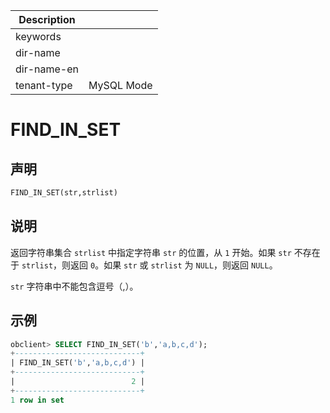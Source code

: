 | Description   |                 |
|---------------|-----------------|
| keywords      |                 |
| dir-name      |                 |
| dir-name-en   |                 |
| tenant-type   | MySQL Mode      |

# FIND_IN_SET

## 声明

```sql
FIND_IN_SET(str,strlist)
```

## 说明

返回字符串集合 `strlist` 中指定字符串 `str` 的位置，从 `1` 开始。如果 `str` 不存在于 `strlist`，则返回 `0`。如果 `str` 或 `strlist` 为 `NULL`，则返回 `NULL`。

`str` 字符串中不能包含逗号（,）。

## 示例

```sql
obclient> SELECT FIND_IN_SET('b','a,b,c,d');
+----------------------------+
| FIND_IN_SET('b','a,b,c,d') |
+----------------------------+
|                          2 |
+----------------------------+
1 row in set
```
